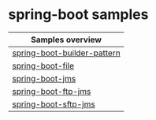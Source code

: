 # spring-boot samples


| Samples overview |
|-------------|
|  [spring-boot-builder-pattern](builder-pattern/README.md) |
|  [spring-boot-file](file/README.md) |
|  [spring-boot-jms](jms/README.md) |
|  [spring-boot-ftp-jms](ftp-jms/README.md) |
|  [spring-boot-sftp-jms](sftp-jms/README.md) |

